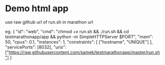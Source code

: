 # Demo html app 

use raw github url of run.sh in marathon url 

eg.
{
  "id": "web",
  "cmd": "chmod +x run.sh && ./run.sh && cd testmarathonapp/app && python -m SimpleHTTPServer $PORT",
  "mem": 50,
  "cpus": 0.1,
  "instances": 1,
  "constraints": [ ["hostname", "UNIQUE"] ],
 "servicePorts": [8032],
"uris": ["https://raw.githubusercontent.com/samek/testmarathonapp/master/run.sh"]
}
